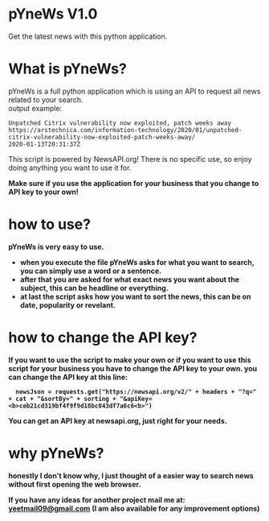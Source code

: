 # pYneWs V1.0
Get the latest news with this python application.


# What is pYneWs?
pYneWs is a full python application which is using an API to request all news related to your search.    
 output example:    
     
    Unpatched Citrix vulnerability now exploited, patch weeks away    
    https://arstechnica.com/information-technology/2020/01/unpatched-citrix-vulnerability-now-exploited-patch-weeks-away/    
    2020-01-13T20:31:37Z    
    
This script is powered by NewsAPI.org!
There is no specific use, so enjoy doing anything you want to use it for.

<b>Make sure if you use the application for your business that you change to API key to your own!<b>


# how to use?
pYneWs is very easy to use.

- when you execute the file pYneWs asks for what you want to search, you can simply use a word or a sentence.
- after that you are asked for what exact news you want about the subject, this can be headline or everything.
- at last the script asks how you want to sort the news, this can be on date, popularity or revelant.

# how to change the API key?
If you want to use the script to make your own or if you want to use this script for your business you have to change the API key to your own.
you can change the API key at this line:

      newsJson = requests.get("https://newsapi.org/v2/" + headers + "?q=" + cat + "&sortBy=" + sorting + "&apiKey=<b>ceb21cd319bf4f9f9d18bc043df7a6c6<b>")
You can get an API key at newsapi.org, just right for your needs.

# why pYneWs?
honestly I don't know why, I just thought of a easier way to search news without first opening the web browser.

<b>If you have any ideas for another project mail me at: yeetmail09@gmail.com (I am also available for any improvement options)<b>
 
